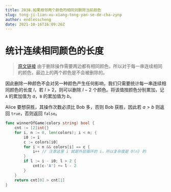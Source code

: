 ```yaml
---
title: 2038.如果相邻两个颜色均相同则删除当前颜色
slug: tong-ji-lian-xu-xiang-tong-yan-se-de-cha-zynp
author: endlesscheng
date: 2021-10-16T16:09:26Z
---
```

# 统计连续相同颜色的长度
 
> [原文链接](https://leetcode.cn/problems/remove-colored-pieces-if-both-neighbors-are-the-same-color/solution/tong-ji-lian-xu-xiang-tong-yan-se-de-cha-zynp)
由于删除操作需要两边都有相同颜色，所以对于每一串连续相同的颜色，最边上的两个颜色是不会被删除的。

因此删除一种颜色不会对另一种颜色产生任何影响，我们只需要统计每一串连续相同颜色的长度 $l$，若 $l>2$，则可以删除 $l-2$ 个颜色。将该值按颜色分别累加，记 $\texttt{A}$ 的累加值为 $a$，$\texttt{B}$ 的累加值为 $b$。

Alice 要想获胜，其操作次数必须比 Bob 多，否则 Bob 获胜，因此若 $a>b$ 则返回 $\texttt{true}$，否则返回 $\texttt{false}$。

```go
func winnerOfGame(colors string) bool {
	cnt := [2]int{}
	for i, n := 0, len(colors); i < n; {
		i0 := i
		c := colors[i0]
		for i < n && colors[i] == c {
			i++ // 注意这里 i 就是外层循环的 i，所以复杂度是 O(n) 的
		}
		if l := i - i0; l > 2 {
			cnt[c-'A'] += l - 2
		}
	}
	return cnt[0] > cnt[1]
}
```
